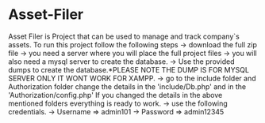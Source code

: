 # Asset-Filer
Asset Filer is Project that can be used to manage and track company`s assets.
To run this project follow the following steps
-> download the full zip file
-> you need a server where you will place the full project files
-> you will also need a mysql server to create the database.
-> Use the provided dumps to create the database.*PLEASE NOTE THE DUMP IS FOR MYSQL SERVER ONLY IT WONT WORK FOR XAMPP.
-> go to the include folder and Authorization folder change the details in the 'include/Db.php' and in the 'Authorization/config.php'
If you changed the details in the above mentioned folders everything is ready to work.
-> use the following credentials.
-> Username => admin101
-> Password => admin12345
